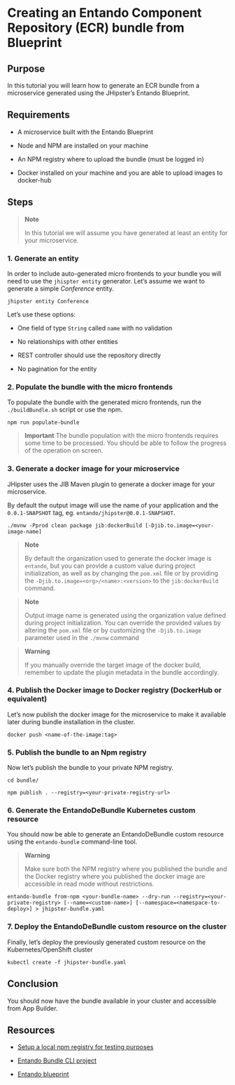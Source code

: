# Creating an Entando Component Repository (ECR) bundle from Blueprint

## Purpose

In this tutorial you will learn how to generate an ECR bundle from a microservice generated using the JHipster’s Entando Blueprint.

## Requirements

-   A microservice built with the Entando Blueprint

-   Node and NPM are installed on your machine

-   An NPM registry where to upload the bundle (must be logged in)

-   Docker installed on your machine and you are able to upload images
    to docker-hub

## Steps

> **Note**
>
> In this tutorial we will assume you have generated at least an entity for your microservice.

### 1. Generate an entity

In order to include auto-generated micro frontends to your bundle you will need to use the `jhispter entity` generator. Let’s assume we want to generate a simple *Conference* entity.

    jhipster entity Conference

Let’s use these options:

-   One field of type `String` called `name` with no validation

-   No relationships with other entities

-   REST controller should use the repository directly

-   No pagination for the entity

### 2. Populate the bundle with the micro frontends

To populate the bundle with the generated micro frontends, run the `./buildBundle.sh` script or use the npm.

    npm run populate-bundle

> **Important**
> The bundle population with the micro frontends requires some time to be processed. You should be able to follow the progress of the operation on screen.

### 3. Generate a docker image for your microservice

JHipster uses the JIB Maven plugin to generate a docker image for your microservice.

By default the output image will use the name of your application and the `0.0.1-SNAPSHOT` tag, eg. `entando/jhipster@0.0.1-SNAPSHOT`.

    ./mvnw -Pprod clean package jib:dockerBuild [-Djib.to.image=<your-image-name]

> **Note**
>
> By default the organization used to generate the docker image is `entando`, but you can provide a custom value during project initialization, as well as by changing the `pom.xml` file or by providing the `-Djib.to.image=<org>/<name>:<version>` to the `jib:dockerBuild` command.

> **Note**
>
> Output image name is generated using the organization value defined during project initialization. You can override the provided values by altering the `pom.xml` file or by customizing the `-Djib.to.image` parameter used in the `./mvnw` command

> **Warning**
>
> If you manually override the target image of the docker build, remember to update the plugin metadata in the bundle accordingly.

### 4. Publish the Docker image to Docker registry (DockerHub or equivalent)

Let’s now publish the docker image for the microservice to make it available later during bundle installation in the cluster.

    docker push <name-of-the-image:tag>

### 5. Publish the bundle to an Npm registry

Now let’s publish the bundle to your private NPM registry.

    cd bundle/

    npm publish . --registry=<your-private-registry-url>

### 6. Generate the EntandoDeBundle Kubernetes custom resource

You should now be able to generate an EntandoDeBundle custom resource using the `entando-bundle` command-line tool.

> **Warning**
>
> Make sure both the NPM registry where you published the bundle and the Docker registry where you published the docker image are accessible in read mode without restrictions.

    entando-bundle from-npm <your-bundle-name> --dry-run --registry=<your-private-registry> [--name=<custom-name>] [--namespace=<namespace-to-deploy>] > jhipster-bundle.yaml

### 7. Deploy the EntandoDeBundle custom resource on the cluster

Finally, let’s deploy the previously generated custom resource on the Kubernetes/OpenShift cluster

    kubectl create -f jhipster-bundle.yaml

## Conclusion

You should now have the bundle available in your cluster and accessible from App Builder.

## Resources

-   [Setup a local npm registry for testing
    purposes](../how-to-create-local-npm-registry)

-   [Entando Bundle CLI
    project](https://github.com/entando-k8s/entando-bundle-cli)

-   [Entando blueprint](https://github.com/entando/entando-blueprint)


